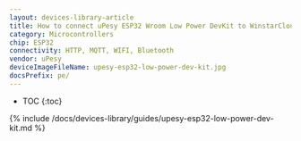 ```yaml
---
layout: devices-library-article
title: How to connect uPesy ESP32 Wroom Low Power DevKit to WinstarCloud?
category: Microcontrollers
chip: ESP32
connectivity: HTTP, MQTT, WIFI, Bluetooth
vendor: uPesy
deviceImageFileName: upesy-esp32-low-power-dev-kit.jpg
docsPrefix: pe/
---
```


* TOC
{:toc}

{% include /docs/devices-library/guides/upesy-esp32-low-power-dev-kit.md %}
